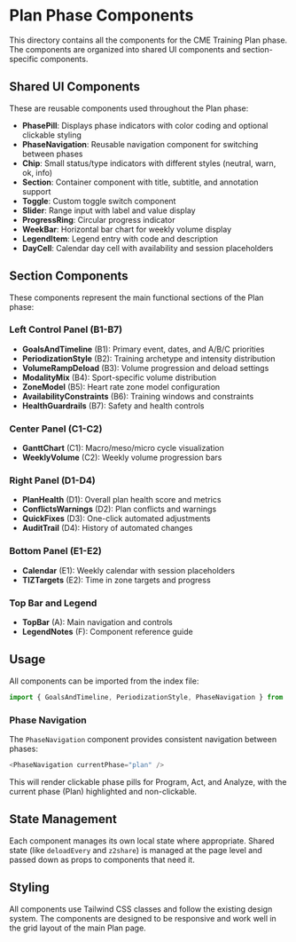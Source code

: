 # Plan Phase Components

This directory contains all the components for the CME Training Plan phase. The components are organized into shared UI components and section-specific components.

## Shared UI Components

These are reusable components used throughout the Plan phase:

- **PhasePill**: Displays phase indicators with color coding and optional clickable styling
- **PhaseNavigation**: Reusable navigation component for switching between phases
- **Chip**: Small status/type indicators with different styles (neutral, warn, ok, info)
- **Section**: Container component with title, subtitle, and annotation support
- **Toggle**: Custom toggle switch component
- **Slider**: Range input with label and value display
- **ProgressRing**: Circular progress indicator
- **WeekBar**: Horizontal bar chart for weekly volume display
- **LegendItem**: Legend entry with code and description
- **DayCell**: Calendar day cell with availability and session placeholders

## Section Components

These components represent the main functional sections of the Plan phase:

### Left Control Panel (B1-B7)
- **GoalsAndTimeline** (B1): Primary event, dates, and A/B/C priorities
- **PeriodizationStyle** (B2): Training archetype and intensity distribution
- **VolumeRampDeload** (B3): Volume progression and deload settings
- **ModalityMix** (B4): Sport-specific volume distribution
- **ZoneModel** (B5): Heart rate zone model configuration
- **AvailabilityConstraints** (B6): Training windows and constraints
- **HealthGuardrails** (B7): Safety and health controls

### Center Panel (C1-C2)
- **GanttChart** (C1): Macro/meso/micro cycle visualization
- **WeeklyVolume** (C2): Weekly volume progression bars

### Right Panel (D1-D4)
- **PlanHealth** (D1): Overall plan health score and metrics
- **ConflictsWarnings** (D2): Plan conflicts and warnings
- **QuickFixes** (D3): One-click automated adjustments
- **AuditTrail** (D4): History of automated changes

### Bottom Panel (E1-E2)
- **Calendar** (E1): Weekly calendar with session placeholders
- **TIZTargets** (E2): Time in zone targets and progress

### Top Bar and Legend
- **TopBar** (A): Main navigation and controls
- **LegendNotes** (F): Component reference guide

## Usage

All components can be imported from the index file:

```typescript
import { GoalsAndTimeline, PeriodizationStyle, PhaseNavigation } from './components';
```

### Phase Navigation

The `PhaseNavigation` component provides consistent navigation between phases:

```typescript
<PhaseNavigation currentPhase="plan" />
```

This will render clickable phase pills for Program, Act, and Analyze, with the current phase (Plan) highlighted and non-clickable.

## State Management

Each component manages its own local state where appropriate. Shared state (like `deloadEvery` and `z2share`) is managed at the page level and passed down as props to components that need it.

## Styling

All components use Tailwind CSS classes and follow the existing design system. The components are designed to be responsive and work well in the grid layout of the main Plan page.
